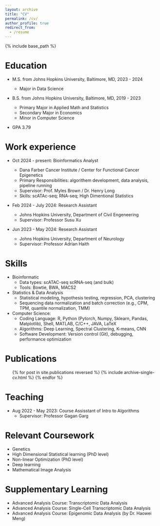 ```yaml
---
layout: archive
title: "CV"
permalink: /cv/
author_profile: true
redirect_from:
  - /resume
---
```


{% include base_path %}

Education
======
* M.S. from Johns Hopkins University, Baltimore, MD,  2023 - 2024
  * Major in Data Science

* B.S. from Johns Hopkins University, Baltimore, MD, 2019 - 2023
  * Primary Major in Applied Math and Statistics
  * Secondary Major in Economics
  * Minor in Computer Science

* GPA 3.79

Work experience
======
* Oct 2024 - present: Bioinformatics Analyst
  * Dana Farber Cancer Institute / Center for Functional Cancer Epigenetics
  * Primary Responsibilities: algorithem development, data analysis, pipeline running
  * Supervisor: Prof. Myles Brown / Dr. Henry Long
  * Skills: scATAc-seq; RNA-seq; High Dimentional Statistics

* Feb 2024 - July 2024: Research Assistant
  * Johns Hopkins University, Department of Civil Engeneering
  * Supervisor: Professor Susu Xu

* Jun 2023 - May 2024: Research Assistant
  * Johns Hopkins University, Department of Neurology
  * Supervisor: Professor Adrian Haith
  
Skills
======
* Bioinformatic  
  * Data types: scATAC-seq scRNA-seq (and bulk)
  * Tools: Bowtie, BWA, MACS2
* Statistics & Data Analysis
  * Statistical modeling, hypothesis testing, regression, PCA, clustering
  * Sequencing data normalization and batch correction (e.g., CPM, TPM, quantile normalization, TMM)
* Computer Science: 
  * Coding Language: R, Python (Pytorch, Numpy, Sklearn, Pandas, Matplotlib), Shell, MATLAB, C/C++, JAVA, LaTeX
  * Algorithms: Deep Learning, Spectral Clustering, K-means, CNN
  * Software Development: Version control (Git), debugging, performance optimization



Publications
======
  <ul>{% for post in site.publications reversed %}
    {% include archive-single-cv.html %}
  {% endfor %}</ul>
  

Teaching
======
* Aug 2022 - May 2023: Course Assisstant of Intro to Algorithms
    * Supervisor: Professor Gagan Garg 
    
    
Relevant Coursework    
======
* Genetics
* High Dimensional Statistical learning (PhD level)
* Non-linear Optimization (PhD level)
* Deep learning
* Mathematical Image Analysis

Supplementary Learning
======
* Advanced Analysis Course: Transcriptomic Data Analysis 
* Advanced Analysis Course: Single-Cell Transcriptomic Data Analysis
* Advanced Analysis Course: Epigenomic Data Analysis (by Dr. Haowei Meng)


